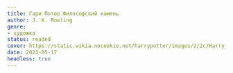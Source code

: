 ```yaml
---
title: Гари Потер.Философский камень
author: J. K. Rowling
genre:
- художка
status: readed
cover: https://static.wikia.nocookie.net/harrypotter/images/2/2c/Harry_Potter_and_the_Philosopher%27s_Stone.jpg/revision/latest?cb=20140611143550&path-prefix=ru
date: 2023-05-17
headless: true
---
```


